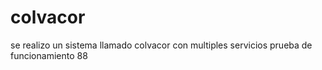 # colvacor
se realizo un sistema llamado colvacor con multiples servicios 
prueba de funcionamiento 88